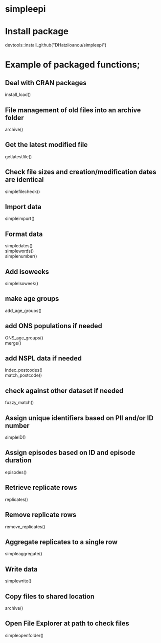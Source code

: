 # simpleepi


# Install package
devtools::install_github("DHatziioanou/simpleepi")


# Example of packaged functions;

## Deal with CRAN packages
install_load()

## File management of old files into an archive folder
archive()

## Get the latest modified file
getlatestfile()


## Check file sizes and creation/modification dates are identical
simplefilecheck()


## Import data
simpleimport()


## Format data
simpledates()  
simplewords()  
simplenumber()  

## Add isoweeks
simpleIsoweek()  

## make age groups
add_age_groups()    

## add ONS populations if needed
ONS_age_groups()   
merge()


## add NSPL data if needed
index_postcodes()  
match_postcode()

## check against other dataset if needed
fuzzy_match()  

## Assign unique identifiers based on PII and/or ID number
simpleID()

## Assign episodes based on ID and episode duration
episodes()

## Retrieve replicate rows
replicates()

## Remove replicate rows
remove_replicates()

## Aggregate replicates to a single row
simpleaggregate()

## Write data
simplewrite()

## Copy files to shared location
archive()

## Open File Explorer at path to check files
simpleopenfolder()
